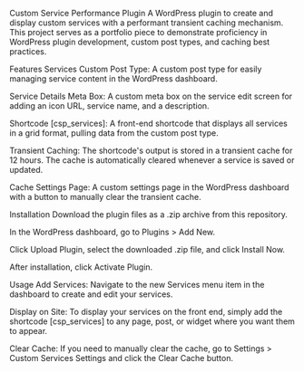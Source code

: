 Custom Service Performance Plugin
A WordPress plugin to create and display custom services with a performant transient caching mechanism. This project serves as a portfolio piece to demonstrate proficiency in WordPress plugin development, custom post types, and caching best practices.

Features
Services Custom Post Type: A custom post type for easily managing service content in the WordPress dashboard.

Service Details Meta Box: A custom meta box on the service edit screen for adding an icon URL, service name, and a description.

Shortcode [csp_services]: A front-end shortcode that displays all services in a grid format, pulling data from the custom post type.

Transient Caching: The shortcode's output is stored in a transient cache for 12 hours. The cache is automatically cleared whenever a service is saved or updated.

Cache Settings Page: A custom settings page in the WordPress dashboard with a button to manually clear the transient cache.

Installation
Download the plugin files as a .zip archive from this repository.

In the WordPress dashboard, go to Plugins > Add New.

Click Upload Plugin, select the downloaded .zip file, and click Install Now.

After installation, click Activate Plugin.

Usage
Add Services: Navigate to the new Services menu item in the dashboard to create and edit your services.

Display on Site: To display your services on the front end, simply add the shortcode [csp_services] to any page, post, or widget where you want them to appear.

Clear Cache: If you need to manually clear the cache, go to Settings > Custom Services Settings and click the Clear Cache button.
